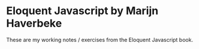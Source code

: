 # Eloquent Javascript by Marijn Haverbeke

These are my working notes / exercises from the Eloquent Javascript book.